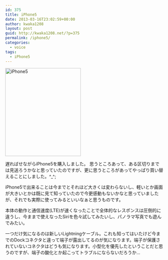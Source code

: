 ```yaml
---
id: 375
title: iPhone5
date: 2013-03-16T23:02:59+00:00
author: kwaka1208
layout: post
guid: http://kwaka1208.net/?p=375
permalink: /iphone5/
categories:
  - voice
tags:
  - iPhone5
---
```

<img src="http://kwaka1208.net/wp-content/uploads/2013/03/iPhone5.jpg" alt="iPhone5" width="240" height="280" class="alignnone size-full wp-image-376" />

遅ればせながらiPhone5を購入しました。
思うところあって、ある区切りまでは見送ろうかなと思っていたのですが、更に思うところがあってやっぱり買い替えることにしました。^_^;

iPhone5で出来ることは今までとそれほど大きくは変わらないし、軽いとか画面が大きいとかは既に見て知っていたので今更感動もないかなと思っていましたが、それでも実際に使ってみるといいなぁと思うものです。

本体の動作と通信速度(LTE)が速くなったことで全体的なレスポンスは圧倒的に違うし、今ままで使えなったSiriを色々試してみたいし、パノラマ写真でも遊んでみたい。

一つだけ気になるのは新しいLightningケーブル。これも知ってはいたけど今までのDockコネクタと違って端子が露出してるのが気になります。端子が保護されていないコネクタはどうも気になります。小型化を優先したということだと思うのですが、端子の酸化とか起こってトラブルにならないだろうか...